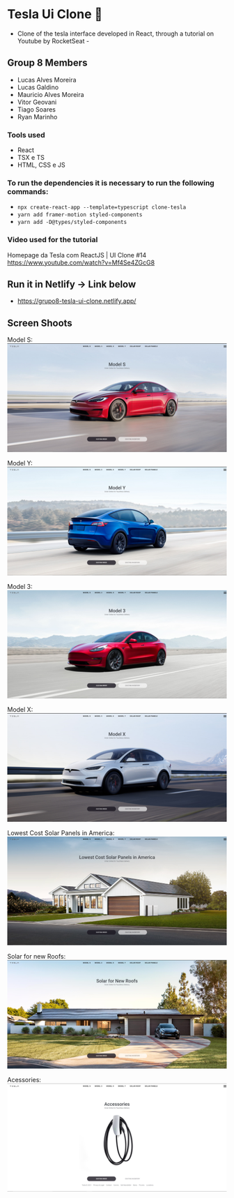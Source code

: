 # Tesla Ui Clone :open_file_folder:     

- Clone of the tesla interface developed in React, through a tutorial on Youtube by RocketSeat -

## Group 8 Members
- Lucas Alves Moreira
- Lucas Galdino
- Mauricio Alves Moreira
- Vitor Geovani
- Tiago Soares
- Ryan Marinho

### Tools used

- React
- TSX e TS
- HTML, CSS e JS

### To run the dependencies it is necessary to run the following commands:
 - ``` npx create-react-app --template=typescript clone-tesla ```
 - ``` yarn add framer-motion styled-components ```
 - ``` yarn add -D@types/styled-components ```
  
 ### Video used for the tutorial
 Homepage da Tesla com ReactJS | UI Clone #14 https://www.youtube.com/watch?v=Mf4Se4ZGcG8


## Run it in Netlify -> Link below
- https://grupo8-tesla-ui-clone.netlify.app/

## Screen Shoots

Model S: ![tesla-carro 1](https://github.com/MauricioAlvesM/tesla-clone/blob/main/tesla-pg-0.png)


Model Y: ![tesla-carro 2](https://github.com/MauricioAlvesM/tesla-clone/blob/main/tesla-pg-0.5.png)


Model 3: ![tesla-carro 3](https://github.com/MauricioAlvesM/tesla-clone/blob/main/tesla-pg-1.png)


Model X: ![tesla-carro 4](https://github.com/MauricioAlvesM/tesla-clone/blob/main/tesla-pg-2.png)


Lowest Cost Solar Panels in America: ![tesla teto solar](https://github.com/MauricioAlvesM/tesla-clone/blob/main/tesla-pg-3.png)


Solar for new Roofs: ![tesla painel solar](https://github.com/MauricioAlvesM/tesla-clone/blob/main/tesla-pg-4.png)


Acessories: ![tesla-acessorios](https://github.com/MauricioAlvesM/tesla-clone/blob/main/tesla-pg-5.png)

